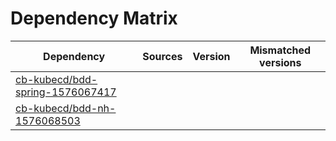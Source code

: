 # Dependency Matrix

Dependency | Sources | Version | Mismatched versions
---------- | ------- | ------- | -------------------
[cb-kubecd/bdd-spring-1576067417](https://github.com/cb-kubecd/bdd-spring-1576067417.git) |  | []() | 
[cb-kubecd/bdd-nh-1576068503](https://github.com/cb-kubecd/bdd-nh-1576068503.git) |  | []() | 
